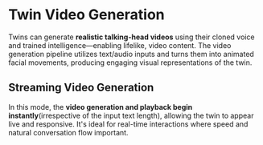 # Twin Video Generation

Twins can generate **realistic talking-head videos** using their cloned voice and trained intelligence—enabling lifelike, video content. The video generation pipeline utilizes text/audio inputs and turns them into animated facial movements, producing engaging visual representations of the twin.

## Streaming Video Generation

In this mode, the **video generation and playback begin instantly**(irrespective of the input text length), allowing the twin to appear live and responsive. It's ideal for real-time interactions where speed and natural conversation flow important.